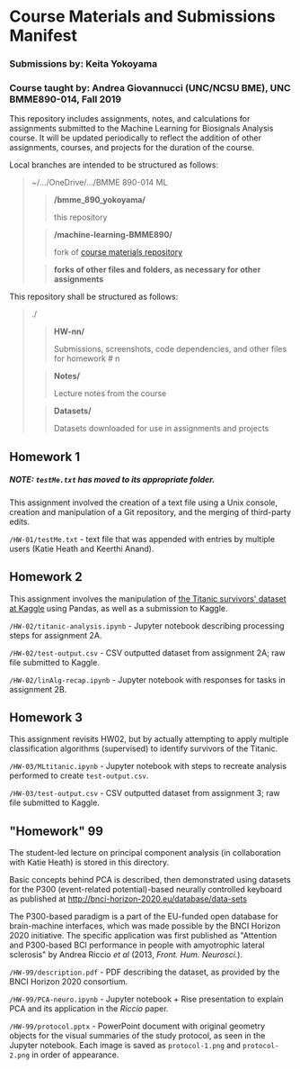# Course Materials and Submissions Manifest
### Submissions by: Keita Yokoyama
### Course taught by: Andrea Giovannucci (UNC/NCSU BME), UNC BMME890-014, Fall 2019

This repository includes assignments, notes, and calculations for assignments submitted to the Machine Learning for Biosignals Analysis course. It will be updated periodically to reflect the addition of other assignments, courses, and projects for the duration of the course.

Local branches are intended to be structured as follows:

> ~/.../OneDrive/.../BMME 890-014 ML
>
>> **/bmme_890_yokoyama/**
>>
>> this repository
>
>> **/machine-learning-BMME890/**
>>
>> fork of <a href="github.com/agiovann/machine-learning-BMME890/">course materials repository</a>
>
>> **forks of other files and folders, as necessary for other assignments**

This repository shall be structured as follows:

> ./
>
>> **HW-nn/**
>>
>> Submissions, screenshots, code dependencies, and other files for homework # n
>
>> **Notes/**
>>
>> Lecture notes from the course
>
>> **Datasets/**
>>
>> Datasets downloaded for use in assignments and projects


## Homework 1
##### NOTE: `testMe.txt` has moved to its appropriate folder.

This assignment involved the creation of a text file using a Unix console, creation and manipulation of a Git repository, and the merging of third-party edits.

`/HW-01/testMe.txt` - text file that was appended with entries by multiple users (Katie Heath and Keerthi Anand).


## Homework 2

This assignment involves the manipulation of <a href="kaggle.com/c/titanic/">the Titanic survivors' dataset at Kaggle</a> using Pandas, as well as a submission to Kaggle.

`/HW-02/titanic-analysis.ipynb` - Jupyter notebook describing processing steps for assignment 2A.

`/HW-02/test-output.csv` - CSV outputted dataset from assignment 2A; raw file submitted to Kaggle.

`/HW-02/linAlg-recap.ipynb` - Jupyter notebook with responses for tasks in assignment 2B.

## Homework 3

This assignment revisits HW02, but by actually attempting to apply multiple classification algorithms (supervised) to identify survivors of the Titanic.

`/HW-03/MLtitanic.ipynb` - Jupyter notebook with steps to recreate analysis performed to create `test-output.csv`.

`/HW-03/test-output.csv` - CSV outputted dataset from assignment 3; raw file submitted to Kaggle.

## "Homework" 99

The student-led lecture on principal component analysis (in collaboration with Katie Heath) is stored in this directory.

Basic concepts behind PCA is described, then demonstrated using datasets for the P300 (event-related potential)-based neurally controlled keyboard as published at http://bnci-horizon-2020.eu/database/data-sets

The P300-based paradigm is a part of the EU-funded open database for brain-machine interfaces, which was made possible by the BNCI Horizon 2020 initiative. The specific application was first published as "Attention and P300-based BCI performance in people with amyotrophic lateral sclerosis" by Andrea Riccio *et al* (2013, *Front. Hum. Neurosci.*).

`/HW-99/description.pdf` - PDF describing the dataset, as provided by the BNCI Horizon 2020 consortium.

`/HW-99/PCA-neuro.ipynb` - Jupyter notebook + Rise presentation to explain PCA and its application in the *Riccio* paper.

`/HW-99/protocol.pptx` - PowerPoint document with original geometry objects for the visual summaries of the study protocol, as seen in the Jupyter notebook. Each image is saved as `protocol-1.png` and `protocol-2.png` in order of appearance.
